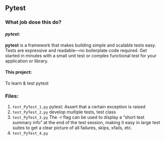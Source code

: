 ## Pytest

### What job dose this do?

#### *pytest:*
**pytest** is a framework that makes building simple and scalable tests easy. 
Tests are expressive and readable—no boilerplate code required. Get started in minutes with a small unit test or complex functional test for your application or library.

#### This project:
To learn & test pytest 

### Files:

1. `test_PyTest_1.py` pytest: Assert that a certain exception is raised
1. `test_PyTest_2.py` develop multiple tests, test class
1. `test_PyTest_3.py` The -r flag can be used to display a 
“short test summary info” at the end of the test session, 
making it easy in large test suites to get a clear picture 
of all failures, skips, xfails, etc.
1. `test_PyTest_4.py` 
